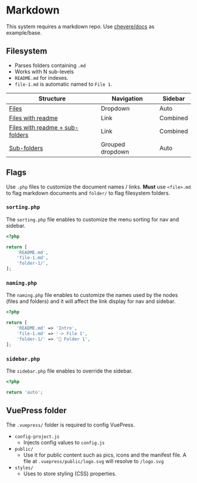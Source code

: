 # Markdown

This system requires a markdown repo. Use [chevere/docs](https://github.com/chevere/docs/) as example/base.

## Filesystem

* Parses folders containing `.md`
* Works with N sub-levels
* `README.md` for indexes.
* `file-1.md` is automatic named to `File 1`.

| Structure                                                                          | Navigation       | Sidebar  |
| ---------------------------------------------------------------------------------- | ---------------- | -------- |
| [Files](tests/_resources/docs/files/)                                              | Dropdown         | Auto     |
| [Files with readme](tests/_resources/docs/files-readme/)                           | Link             | Combined |
| [Files with readme + sub-folders](tests/_resources/docs/files-readme-sub-folders/) | Link             | Combined |
| [Sub-folders](tests/_resources/docs/sub-folders/)                                  | Grouped dropdown | Auto     |

## Flags

Use `.php` files to customize the document names / links. **Must** use `<file>.md` to flag markdown documents and `folder/` to flag filesystem folders.

### `sorting.php`

The `sorting.php` file enables to customize the menu sorting for nav and sidebar.

```php
<?php

return [
    'README.md',
    'file-1.md',
    'folder-1/',
];
```

### `naming.php`

The `naming.php` file enables to customize the names used by the nodes (files and folders) and it will affect the link display for nav and sidebar.

```php
<?php

return [
    'README.md' => 'Intro',
    'file-1.md' => '-> File 1',
    'folder-1/' => '📁 Folder 1',
];
```

### `sidebar.php`

The `sidebar.php` file enables to override the sidebar.

```php
<?php

return 'auto';
```

## VuePress folder

The `.vuepress/` folder is required to config VuePress.

* `config-project.js`
  * Injects config values to `config.js`
* `public/`
  * Use it for public content such as pics, icons and the manifest file. A file at `.vuepress/public/logo.svg` will resolve to `/logo.svg`
* `styles/`  
  * Uses to store styling (CSS) properties.
